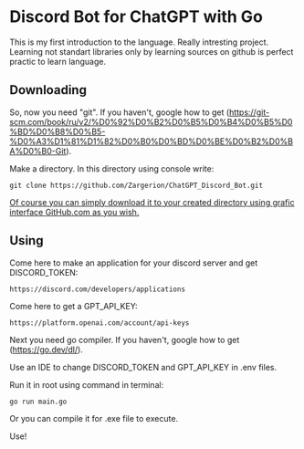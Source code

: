 # Discord Bot for ChatGPT with Go
This is my first introduction to the language. Really intresting project. Learning not standart libraries only by learning sources on github is perfect practic to learn language.

## Downloading

So, now you need "git". If you haven't, google how to get (https://git-scm.com/book/ru/v2/%D0%92%D0%B2%D0%B5%D0%B4%D0%B5%D0%BD%D0%B8%D0%B5-%D0%A3%D1%81%D1%82%D0%B0%D0%BD%D0%BE%D0%B2%D0%BA%D0%B0-Git).

Make a directory. In this directory using console write:

```git clone https://github.com/Zargerion/ChatGPT_Discord_Bot.git```

<ins> Of course you can simply download it to your created directory using grafic interface GitHub.com as you wish. </ins>

## Using

Come here to make an application for your discord server and get DISCORD_TOKEN: 

```https://discord.com/developers/applications```

Come here to get a GPT_API_KEY: 

```https://platform.openai.com/account/api-keys```

Next you need go compiler. If you haven't, google how to get (https://go.dev/dl/). 

Use an IDE to change DISCORD_TOKEN and GPT_API_KEY in .env files. 

Run it in root using command in terminal: 

```go run main.go```

Or you can compile it for .exe file to execute.

Use!
